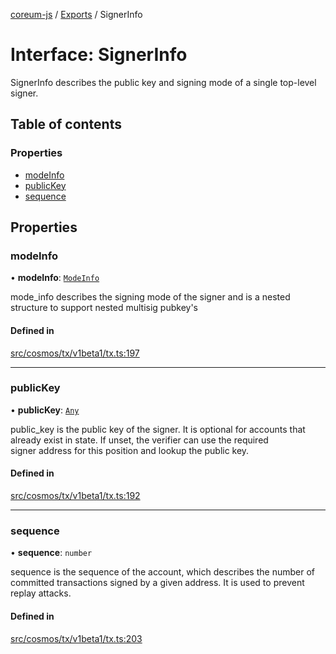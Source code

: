 [coreum-js](../README.md) / [Exports](../modules.md) / SignerInfo

# Interface: SignerInfo

SignerInfo describes the public key and signing mode of a single top-level
signer.

## Table of contents

### Properties

- [modeInfo](SignerInfo.md#modeinfo)
- [publicKey](SignerInfo.md#publickey)
- [sequence](SignerInfo.md#sequence)

## Properties

### modeInfo

• **modeInfo**: [`ModeInfo`](../modules.md#modeinfo)

mode_info describes the signing mode of the signer and is a nested
structure to support nested multisig pubkey's

#### Defined in

[src/cosmos/tx/v1beta1/tx.ts:197](https://github.com/PulsaraIO/coreum-js/blob/63824e3/src/cosmos/tx/v1beta1/tx.ts#L197)

___

### publicKey

• **publicKey**: [`Any`](../modules/internal_.md#any)

public_key is the public key of the signer. It is optional for accounts
that already exist in state. If unset, the verifier can use the required \
signer address for this position and lookup the public key.

#### Defined in

[src/cosmos/tx/v1beta1/tx.ts:192](https://github.com/PulsaraIO/coreum-js/blob/63824e3/src/cosmos/tx/v1beta1/tx.ts#L192)

___

### sequence

• **sequence**: `number`

sequence is the sequence of the account, which describes the
number of committed transactions signed by a given address. It is used to
prevent replay attacks.

#### Defined in

[src/cosmos/tx/v1beta1/tx.ts:203](https://github.com/PulsaraIO/coreum-js/blob/63824e3/src/cosmos/tx/v1beta1/tx.ts#L203)
